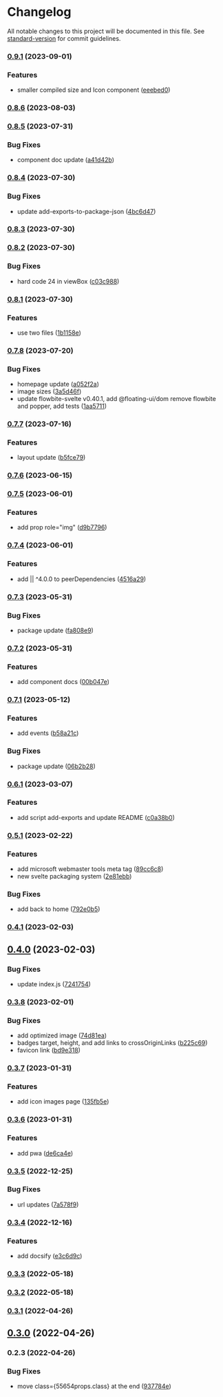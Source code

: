 # Changelog

All notable changes to this project will be documented in this file. See [standard-version](https://github.com/conventional-changelog/standard-version) for commit guidelines.

### [0.9.1](https://github.com/shinokada/svelte-simples/compare/v0.8.6...v0.9.1) (2023-09-01)

### Features

- smaller compiled size and Icon component ([eeebed0](https://github.com/shinokada/svelte-simples/commit/eeebed058855710d0167694013f0e310e348697b))

### [0.8.6](https://github.com/shinokada/svelte-simples/compare/v0.8.5...v0.8.6) (2023-08-03)

### [0.8.5](https://github.com/shinokada/svelte-simples/compare/v0.8.4...v0.8.5) (2023-07-31)

### Bug Fixes

- component doc update ([a41d42b](https://github.com/shinokada/svelte-simples/commit/a41d42b2799684e23a5a29bc482da19326b4057a))

### [0.8.4](https://github.com/shinokada/svelte-simples/compare/v0.8.3...v0.8.4) (2023-07-30)

### Bug Fixes

- update add-exports-to-package-json ([4bc6d47](https://github.com/shinokada/svelte-simples/commit/4bc6d471fa3e47e980e568482727bcd49cb58446))

### [0.8.3](https://github.com/shinokada/svelte-simples/compare/v0.8.2...v0.8.3) (2023-07-30)

### [0.8.2](https://github.com/shinokada/svelte-simples/compare/v0.8.1...v0.8.2) (2023-07-30)

### Bug Fixes

- hard code 24 in viewBox ([c03c988](https://github.com/shinokada/svelte-simples/commit/c03c9889a34ab709ed7c676fcd65e8f26b984563))

### [0.8.1](https://github.com/shinokada/svelte-simples/compare/v0.7.8...v0.8.1) (2023-07-30)

### Features

- use two files ([1b1158e](https://github.com/shinokada/svelte-simples/commit/1b1158e39ae768f4a18d8bad8aa0f750b2b01306))

### [0.7.8](https://github.com/shinokada/svelte-simples/compare/v0.7.7...v0.7.8) (2023-07-20)

### Bug Fixes

- homepage update ([a052f2a](https://github.com/shinokada/svelte-simples/commit/a052f2ad91020bd1fe09fb219824e69b1beaf183))
- image sizes ([3a5d46f](https://github.com/shinokada/svelte-simples/commit/3a5d46fbd956d533af59bf79b335e9ce14acf56f))
- update flowbite-svelte v0.40.1, add @floating-ui/dom remove flowbite and popper, add tests ([1aa5711](https://github.com/shinokada/svelte-simples/commit/1aa571100ffc7fd21201efa6896c8c6e02324b49))

### [0.7.7](https://github.com/shinokada/svelte-simples/compare/v0.7.6...v0.7.7) (2023-07-16)

### Features

- layout update ([b5fce79](https://github.com/shinokada/svelte-simples/commit/b5fce79aebc7e7fd11ce30ee9a8b3e44cc13cf9b))

### [0.7.6](https://github.com/shinokada/svelte-simples/compare/v0.7.5...v0.7.6) (2023-06-15)

### [0.7.5](https://github.com/shinokada/svelte-simples/compare/v0.7.4...v0.7.5) (2023-06-01)

### Features

- add prop role="img" ([d9b7796](https://github.com/shinokada/svelte-simples/commit/d9b7796e533904cf8a34ab8c56b0dd04f4e4d5e7))

### [0.7.4](https://github.com/shinokada/svelte-simples/compare/v0.7.3...v0.7.4) (2023-06-01)

### Features

- add || ^4.0.0 to peerDependencies ([4516a29](https://github.com/shinokada/svelte-simples/commit/4516a29d119cadb6f55c468cc9947a2b36161588))

### [0.7.3](https://github.com/shinokada/svelte-simples/compare/v0.7.2...v0.7.3) (2023-05-31)

### Bug Fixes

- package update ([fa808e9](https://github.com/shinokada/svelte-simples/commit/fa808e9520d01bd716b79588a3c30ae8f32278be))

### [0.7.2](https://github.com/shinokada/svelte-simples/compare/v0.7.1...v0.7.2) (2023-05-31)

### Features

- add component docs ([00b047e](https://github.com/shinokada/svelte-simples/commit/00b047ee7439ec4ba2e538309ae16297ab6ee7cc))

### [0.7.1](https://github.com/shinokada/svelte-simples/compare/v0.6.1...v0.7.1) (2023-05-12)

### Features

- add events ([b58a21c](https://github.com/shinokada/svelte-simples/commit/b58a21c49900f0b2cd7eefa78ac053c64db3f8a3))

### Bug Fixes

- package update ([06b2b28](https://github.com/shinokada/svelte-simples/commit/06b2b2838b9adbbecceae67b9e7e2178ce20e559))

### [0.6.1](https://github.com/shinokada/svelte-simples/compare/v0.5.1...v0.6.1) (2023-03-07)

### Features

- add script add-exports and update README ([c0a38b0](https://github.com/shinokada/svelte-simples/commit/c0a38b09ee081b0017f854397321283825c36a12))

### [0.5.1](https://github.com/shinokada/svelte-simples/compare/v0.4.1...v0.5.1) (2023-02-22)

### Features

- add microsoft webmaster tools meta tag ([89cc6c8](https://github.com/shinokada/svelte-simples/commit/89cc6c8c9cd780d30118a533af4148b6b1eb0ba8))
- new svelte packaging system ([2e81ebb](https://github.com/shinokada/svelte-simples/commit/2e81ebb72e1d6e95767a61c4a788dc94673e3cd1))

### Bug Fixes

- add back to home ([792e0b5](https://github.com/shinokada/svelte-simples/commit/792e0b5c260c37f0b8a17fd376d55d3bdff79717))

### [0.4.1](https://github.com/shinokada/svelte-simples/compare/v0.4.0...v0.4.1) (2023-02-03)

## [0.4.0](https://github.com/shinokada/svelte-simples/compare/v0.3.8...v0.4.0) (2023-02-03)

### Bug Fixes

- update index.js ([7241754](https://github.com/shinokada/svelte-simples/commit/72417541f5fb0695d21dac055358f0f510a451ea))

### [0.3.8](https://github.com/shinokada/svelte-simples/compare/v0.3.7...v0.3.8) (2023-02-01)

### Bug Fixes

- add optimized image ([74d81ea](https://github.com/shinokada/svelte-simples/commit/74d81ea70bd7c2f4ee6a5fb37e0ba28e315e49c2))
- badges target, height, and add links to crossOriginLinks ([b225c69](https://github.com/shinokada/svelte-simples/commit/b225c691b64afc54dc59c1e9ab79e40c51782158))
- favicon link ([bd9e318](https://github.com/shinokada/svelte-simples/commit/bd9e318f9c847315b15ebbcf238afa6a18e140f7))

### [0.3.7](https://github.com/shinokada/svelte-simples/compare/v0.3.6...v0.3.7) (2023-01-31)

### Features

- add icon images page ([135fb5e](https://github.com/shinokada/svelte-simples/commit/135fb5e9c0434d1911f7aad60dabc5bd2ce40a38))

### [0.3.6](https://github.com/shinokada/svelte-simples/compare/v0.3.5...v0.3.6) (2023-01-31)

### Features

- add pwa ([de6ca4e](https://github.com/shinokada/svelte-simples/commit/de6ca4e6fd8dbdb56dd4cf3408778b3ebfa658a9))

### [0.3.5](https://github.com/shinokada/svelte-simples/compare/v0.3.4...v0.3.5) (2022-12-25)

### Bug Fixes

- url updates ([7a578f9](https://github.com/shinokada/svelte-simples/commit/7a578f9defc3664a18dadbd7745d25d98cba8bc0))

### [0.3.4](https://github.com/shinokada/svelte-simples/compare/v0.3.3...v0.3.4) (2022-12-16)

### Features

- add docsify ([e3c6d9c](https://github.com/shinokada/svelte-simples/commit/e3c6d9cab6ec880a5772b9d1fd3626c028d773a1))

### [0.3.3](https://github.com/shinokada/svelte-simples/compare/v0.3.2...v0.3.3) (2022-05-18)

### [0.3.2](https://github.com/shinokada/svelte-simples/compare/v0.3.1...v0.3.2) (2022-05-18)

### [0.3.1](https://github.com/shinokada/svelte-simples/compare/v0.3.0...v0.3.1) (2022-04-26)

## [0.3.0](https://github.com/shinokada/svelte-simples/compare/v0.2.3...v0.3.0) (2022-04-26)

### 0.2.3 (2022-04-26)

### Bug Fixes

- move class={55654props.class} at the end ([937784e](https://github.com/shinokada/svelte-simpleicons/commit/937784e2066271c7e65db2daade42ae0944b09a1))
